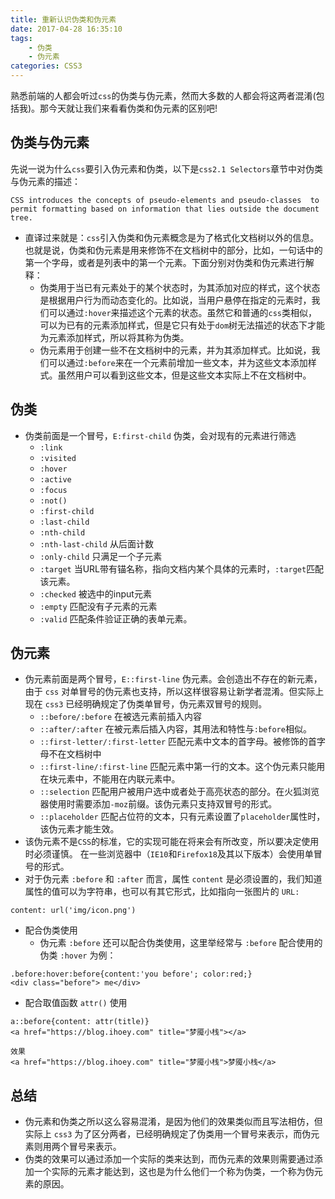 ```yaml
---
title: 重新认识伪类和伪元素
date: 2017-04-28 16:35:10
tags:
    - 伪类
    - 伪元素
categories: CSS3
---
```


熟悉前端的人都会听过`css`的伪类与伪元素，然而大多数的人都会将这两者混淆(包括我)。那今天就让我们来看看伪类和伪元素的区别吧!

<!-- more -->

## 伪类与伪元素

先说一说为什么`css`要引入伪元素和伪类，以下是`css2.1 Selectors`章节中对伪类与伪元素的描述：

`CSS introduces the concepts of pseudo-elements and pseudo-classes  to permit formatting based on information that lies outside the document tree.`

- 直译过来就是：`css`引入伪类和伪元素概念是为了格式化文档树以外的信息。也就是说，伪类和伪元素是用来修饰不在文档树中的部分，比如，一句话中的第一个字母，或者是列表中的第一个元素。下面分别对伪类和伪元素进行解释：
    + 伪类用于当已有元素处于的某个状态时，为其添加对应的样式，这个状态是根据用户行为而动态变化的。比如说，当用户悬停在指定的元素时，我们可以通过`:hover`来描述这个元素的状态。虽然它和普通的`css`类相似，可以为已有的元素添加样式，但是它只有处于`dom`树无法描述的状态下才能为元素添加样式，所以将其称为伪类。
    + 伪元素用于创建一些不在文档树中的元素，并为其添加样式。比如说，我们可以通过`:before`来在一个元素前增加一些文本，并为这些文本添加样式。虽然用户可以看到这些文本，但是这些文本实际上不在文档树中。

## 伪类

- 伪类前面是一个冒号，`E:first-child` 伪类，会对现有的元素进行筛选
    + `:link`
    + `:visited`
    + `:hover`
    + `:active`
    + `:focus`
    + `:not()`
    + `:first-child`
    + `:last-child`
    + `:nth-child`
    + `:nth-last-child` 从后面计数
    + `:only-child` 只满足一个子元素
    + `:target` 当URL带有锚名称，指向文档内某个具体的元素时，`:target`匹配该元素。
    + `:checked` 被选中的input元素
    + `:empty` 匹配没有子元素的元素
    + `:valid` 匹配条件验证正确的表单元素。


## 伪元素

- 伪元素前面是两个冒号，`E::first-line` 伪元素。会创造出不存在的新元素，由于 `css` 对单冒号的伪元素也支持，所以这样很容易让新学者混淆。但实际上现在 `css3` 已经明确规定了伪类单冒号，伪元素双冒号的规则。
    + `::before/:before` 在被选元素前插入内容
    + `::after/:after` 在被元素后插入内容，其用法和特性与`:before`相似。
    + `::first-letter/:first-letter` 匹配元素中文本的首字母。被修饰的首字母不在文档树中
    + `::first-line/:first-line` 匹配元素中第一行的文本。这个伪元素只能用在块元素中，不能用在内联元素中。
    + `::selection` 匹配用户被用户选中或者处于高亮状态的部分。在火狐浏览器使用时需要添加`-moz`前缀。该伪元素只支持双冒号的形式。
    + `::placeholder` 匹配占位符的文本，只有元素设置了`placeholder`属性时，该伪元素才能生效。
- 该伪元素不是`CSS`的标准，它的实现可能在将来会有所改变，所以要决定使用时必须谨慎。
在一些浏览器中（`IE10`和`Firefox18`及其以下版本）会使用单冒号的形式。
- 对于伪元素 `:before` 和 `:after` 而言，属性 `content` 是必须设置的，我们知道属性的值可以为字符串，也可以有其它形式，比如指向一张图片的 `URL:`

```
content: url('img/icon.png')
```

- 配合伪类使用
    + 伪元素 `:before` 还可以配合伪类使用，这里举经常与 `:before` 配合使用的伪类 `:hover` 为例：

```
.before:hover:before{content:'you before'; color:red;}
<div class="before"> me</div>
```

- 配合取值函数 `attr()` 使用

```
a::before{content: attr(title)}
<a href="https://blog.ihoey.com" title="梦魇小栈"></a>

效果
<a href="https://blog.ihoey.com" title="梦魇小栈">梦魇小栈</a>
```

## 总结

- 伪元素和伪类之所以这么容易混淆，是因为他们的效果类似而且写法相仿，但实际上 `css3` 为了区分两者，已经明确规定了伪类用一个冒号来表示，而伪元素则用两个冒号来表示。
- 伪类的效果可以通过添加一个实际的类来达到，而伪元素的效果则需要通过添加一个实际的元素才能达到，这也是为什么他们一个称为伪类，一个称为伪元素的原因。
